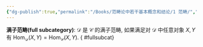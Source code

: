 ```yaml
---
{"dg-publish":true,"permalink":"/Books/范畴论中若干基本概念和结论/1 范畴/","dgPassFrontmatter":true,"created":"2024-07-06T09:51:15.092+08:00","updated":"2024-07-08T21:11:55.632+08:00"}
---
```


**满子范畴(full subcategory)**: $\mathcal{D}$ 是 $\mathcal{C}$ 的满子范畴,  如果满足对 $\mathcal{D}$ 中任意对象 $X,Y$ 有 $\mathrm{Hom}_{\mathcal{D}}(X,Y)=\mathrm{Hom}_{\mathcal{C}}(X,Y)$.
{ #fullsubcat}
